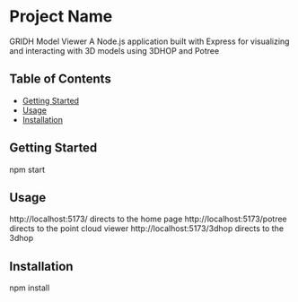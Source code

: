 # Project Name
GRIDH Model Viewer
A Node.js application built with Express for visualizing and interacting with 3D models using 3DHOP and Potree

## Table of Contents
- [Getting Started](#getting-started)
- [Usage](#usage)
- [Installation](#installation)

## Getting Started

npm start

## Usage

http://localhost:5173/ directs to the home page
http://localhost:5173/potree directs to the point cloud viewer
http://localhost:5173/3dhop directs to the 3dhop 

## Installation

npm install

